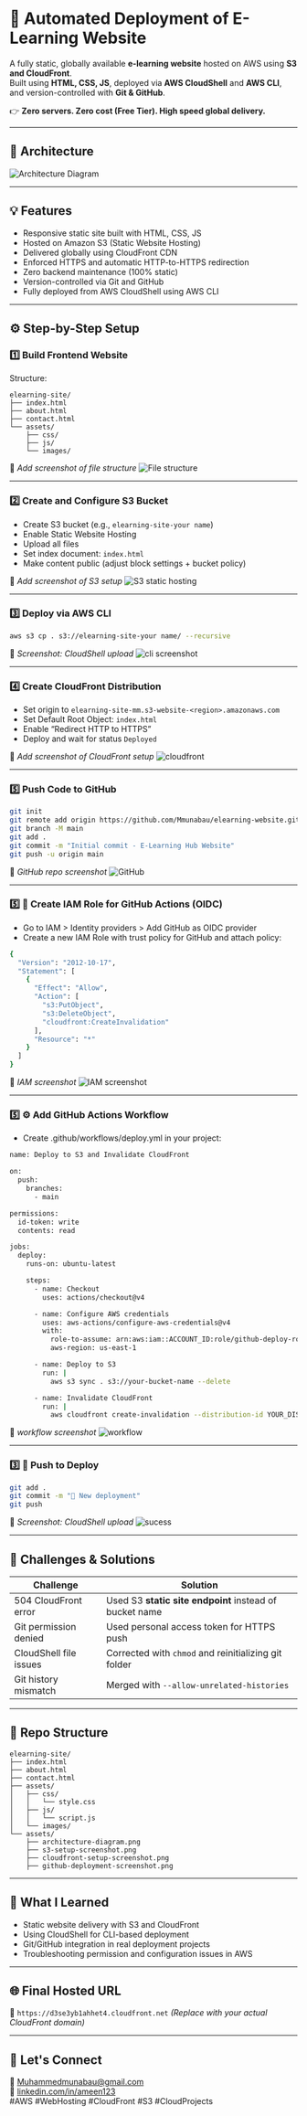 # 🧠 Automated Deployment of E-Learning Website

A fully static, globally available **e-learning website** hosted on AWS using **S3 and CloudFront**.  
Built using **HTML, CSS, JS**, deployed via **AWS CloudShell** and **AWS CLI**, and version-controlled with **Git & GitHub**.

👉 **Zero servers. Zero cost (Free Tier). High speed global delivery.**

---

## 📌 Architecture

![Architecture Diagram](asset/Architecture1-Diagram.png)

---

## 💡 Features

- Responsive static site built with HTML, CSS, JS  
- Hosted on Amazon S3 (Static Website Hosting)  
- Delivered globally using CloudFront CDN  
- Enforced HTTPS and automatic HTTP-to-HTTPS redirection  
- Zero backend maintenance (100% static)  
- Version-controlled via Git and GitHub  
- Fully deployed from AWS CloudShell using AWS CLI  

---

## ⚙️ Step-by-Step Setup

### 1️⃣ Build Frontend Website

Structure:

```
elearning-site/
├── index.html
├── about.html
├── contact.html
└── assets/
    ├── css/
    ├── js/
    └── images/
```

📸 *Add screenshot of file structure*
![File structure](asset/file-structure.png)

---

### 2️⃣ Create and Configure S3 Bucket

- Create S3 bucket (e.g., `elearning-site-your name`)  
- Enable Static Website Hosting  
- Upload all files  
- Set index document: `index.html`  
- Make content public (adjust block settings + bucket policy)  

📸 *Add screenshot of S3 setup*
![S3 static hosting](asset/s3-setup1-screenshot.png)

---

### 3️⃣ Deploy via AWS CLI

```bash
aws s3 cp . s3://elearning-site-your name/ --recursive
```

📸 *Screenshot: CloudShell upload*
![cli screenshot](asset/cli-screenshot.png)

---

### 4️⃣ Create CloudFront Distribution

- Set origin to `elearning-site-mm.s3-website-<region>.amazonaws.com`  
- Set Default Root Object: `index.html`  
- Enable “Redirect HTTP to HTTPS”  
- Deploy and wait for status `Deployed`  

📸 *Add screenshot of CloudFront setup*
![cloudfront](asset/cloudfront-screenshot.png)

---

### 5️⃣ Push Code to GitHub

```bash
git init
git remote add origin https://github.com/Mmunabau/elearning-website.git
git branch -M main
git add .
git commit -m "Initial commit - E-Learning Hub Website"
git push -u origin main
```

📸 *GitHub repo screenshot*
![GitHub](asset/github-screenshot.png)

---

### 5️⃣ 🔐 Create IAM Role for GitHub Actions (OIDC)
- Go to IAM > Identity providers > Add GitHub as OIDC provider
- Create a new IAM Role with trust policy for GitHub and attach policy:          
```bash
{
  "Version": "2012-10-17",
  "Statement": [
    {
      "Effect": "Allow",
      "Action": [
        "s3:PutObject",
        "s3:DeleteObject",
        "cloudfront:CreateInvalidation"
      ],
      "Resource": "*"
    }
  ]
}

```

📸 *IAM  screenshot*
![IAM screenshot](asset/iam-screenshot.png)

---
### 5️⃣ ⚙️ Add GitHub Actions Workflow
- Create .github/workflows/deploy.yml in your project:          
```bash
name: Deploy to S3 and Invalidate CloudFront

on:
  push:
    branches:
      - main

permissions:
  id-token: write
  contents: read

jobs:
  deploy:
    runs-on: ubuntu-latest

    steps:
      - name: Checkout
        uses: actions/checkout@v4

      - name: Configure AWS credentials
        uses: aws-actions/configure-aws-credentials@v4
        with:
          role-to-assume: arn:aws:iam::ACCOUNT_ID:role/github-deploy-role
          aws-region: us-east-1

      - name: Deploy to S3
        run: |
          aws s3 sync . s3://your-bucket-name --delete

      - name: Invalidate CloudFront
        run: |
          aws cloudfront create-invalidation --distribution-id YOUR_DIST_ID --paths "/*"


```

📸 *workflow screenshot*
![workflow](asset/workflow-screenshot.png)

---
### 3️⃣ 🚀 Push to Deploy

```bash
git add .
git commit -m "🚀 New deployment"
git push

```

📸 *Screenshot: CloudShell upload*
![sucess](asset/sucess-screenshot.png)

---

## 🚧 Challenges & Solutions

| Challenge                      | Solution                                                     |
|-------------------------------|--------------------------------------------------------------|
| 504 CloudFront error          | Used S3 **static site endpoint** instead of bucket name      |
| Git permission denied         | Used personal access token for HTTPS push                    |
| CloudShell file issues        | Corrected with `chmod` and reinitializing git folder         |
| Git history mismatch          | Merged with `--allow-unrelated-histories`                   |

---

## 📂 Repo Structure

```
elearning-site/
├── index.html
├── about.html
├── contact.html
├── assets/
│   ├── css/
│   │   └── style.css
│   ├── js/
│   │   └── script.js
│   └── images/
└── assets/
    ├── architecture-diagram.png
    ├── s3-setup-screenshot.png
    ├── cloudfront-setup-screenshot.png
    ├── github-deployment-screenshot.png
```

---

## 🧠 What I Learned

- Static website delivery with S3 and CloudFront  
- Using CloudShell for CLI-based deployment  
- Git/GitHub integration in real deployment projects  
- Troubleshooting permission and configuration issues in AWS

---

## 🌐 Final Hosted URL

🔗 `https://d3se3yb1ahhet4.cloudfront.net` *(Replace with your actual CloudFront domain)*

---

## 🤝 Let's Connect

📩 Muhammedmunabau@gmail.com  
🔗 [linkedin.com/in/ameen123](https://linkedin.com/in/ameen123)  
#AWS #WebHosting #CloudFront #S3 #CloudProjects  




